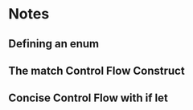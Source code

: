 # Notes

## Defining an enum

## The match Control Flow Construct

## Concise Control Flow with if let